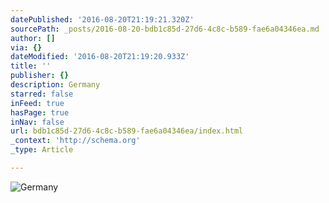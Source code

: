 ```yaml
---
datePublished: '2016-08-20T21:19:21.320Z'
sourcePath: _posts/2016-08-20-bdb1c85d-27d6-4c8c-b589-fae6a04346ea.md
author: []
via: {}
dateModified: '2016-08-20T21:19:20.933Z'
title: ''
publisher: {}
description: Germany
starred: false
inFeed: true
hasPage: true
inNav: false
url: bdb1c85d-27d6-4c8c-b589-fae6a04346ea/index.html
_context: 'http://schema.org'
_type: Article

---
```

![Germany](https://the-grid-user-content.s3-us-west-2.amazonaws.com/ab908c99-9d7b-4032-abcd-4f9f32cd61c5.jpg)